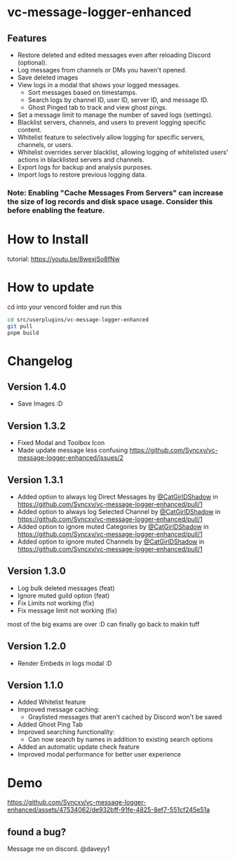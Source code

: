 # vc-message-logger-enhanced

## Features

-   Restore deleted and edited messages even after reloading Discord (optional).
-   Log messages from channels or DMs you haven't opened.
-   Save deleted images
-   View logs in a modal that shows your logged messages.
    -   Sort messages based on timestamps.
    -   Search logs by channel ID, user ID, server ID, and message ID.
    -   Ghost Pinged tab to track and view ghost pings.
-   Set a message limit to manage the number of saved logs (settings).
-   Blacklist servers, channels, and users to prevent logging specific content.
-   Whitelist feature to selectively allow logging for specific servers, channels, or users.
-   Whitelist overrides server blacklist, allowing logging of whitelisted users' actions in blacklisted servers and channels.
-   Export logs for backup and analysis purposes.
-   Import logs to restore previous logging data.

### **Note:** Enabling "Cache Messages From Servers" can increase the size of log records and disk space usage. Consider this before enabling the feature.

# How to Install

tutorial: https://youtu.be/8wexjSo8fNw

# How to update

cd into your vencord folder and run this

```bash
cd src/userplugins/vc-message-logger-enhanced
git pull
pnpm build
```

# Changelog

## Version 1.4.0

-   Save Images :D

## Version 1.3.2

-   Fixed Modal and Toolbox Icon
-   Made update message less confusing https://github.com/Syncxv/vc-message-logger-enhanced/issues/2

## Version 1.3.1

-   Added option to always log Direct Messages by [@CatGirlDShadow](https://github.com/CatGirlDShadow) in https://github.com/Syncxv/vc-message-logger-enhanced/pull/1
-   Added option to always log Selected Channel by [@CatGirlDShadow](https://github.com/CatGirlDShadow) in https://github.com/Syncxv/vc-message-logger-enhanced/pull/1
-   Added option to ignore muted Categories by [@CatGirlDShadow](https://github.com/CatGirlDShadow) in https://github.com/Syncxv/vc-message-logger-enhanced/pull/1
-   Added option to ignore muted Channels by [@CatGirlDShadow](https://github.com/CatGirlDShadow) in https://github.com/Syncxv/vc-message-logger-enhanced/pull/1

## Version 1.3.0

-   Log bulk deleted messages (feat)
-   Ignore muted guild option (feat)
-   Fix Limits not working (fix)
-   Fix message limit not working (fix)

most of the big exams are over :D
can finally go back to makin tuff

## Version 1.2.0

-   Render Embeds in logs modal :D

## Version 1.1.0

-   Added Whitelist feature
-   Improved message caching:
    -   Graylisted messages that aren't cached by Discord won't be saved
-   Added Ghost Ping Tab
-   Improved searching functionality:
    -   Can now search by names in addition to existing search options
-   Added an automatic update check feature
-   Improved modal performance for better user experience

# Demo

https://github.com/Syncxv/vc-message-logger-enhanced/assets/47534062/de932bff-91fe-4825-8ef7-551cf245e51a

## found a bug?

Message me on discord. @daveyy1
